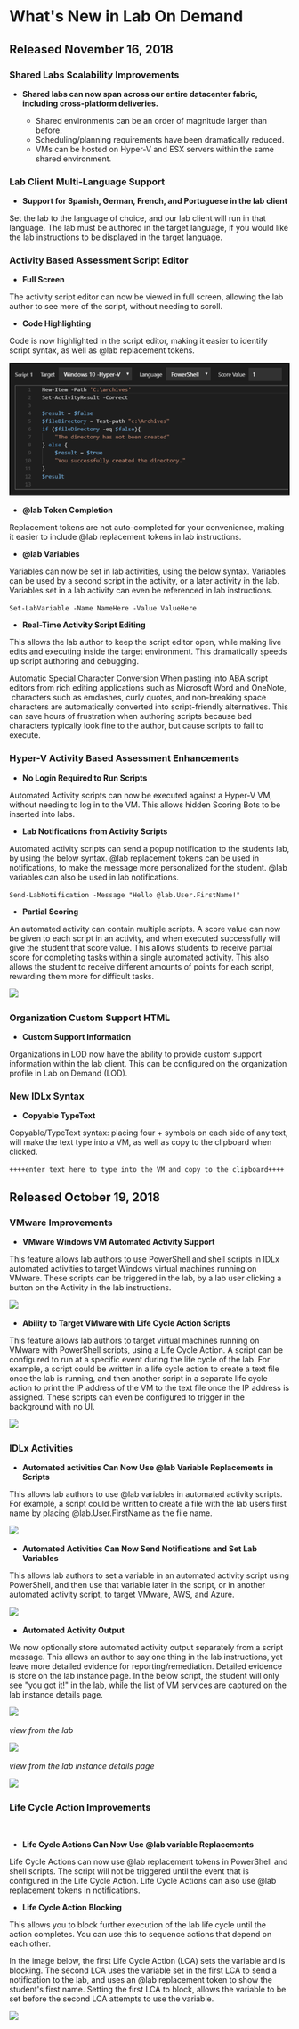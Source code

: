 # What's New in Lab On Demand

## **Released November 16, 2018**

### **Shared Labs Scalability Improvements**

- **Shared labs can now span across our entire datacenter fabric, including cross-platform deliveries.**

    - Shared environments can be an order of magnitude larger than before.
    - Scheduling/planning requirements have been dramatically reduced.
    - VMs can be hosted on Hyper-V and ESX servers within the same shared environment.


### **Lab Client Multi-Language Support**

- **Support for Spanish, German, French, and Portuguese in the lab client**

Set the lab to the language of choice, and our lab client will run in that language. The lab must be authored in the target language, if you would like the lab instructions to be displayed in the target language. 

### **Activity Based Assessment Script Editor**

- **Full Screen**

The activity script editor can now be viewed in full screen, allowing the lab author to see more of the script, without needing to scroll. 

- **Code Highlighting**

Code is now highlighted in the script editor, making it easier to identify script syntax, as well as @lab replacement tokens. 

![](images/code-highlighting.png)

- **@lab Token Completion**

Replacement tokens are not auto-completed for your convenience, making it easier to include @lab replacement tokens in lab instructions. 

- **@lab Variables**

Variables can now be set in lab activities, using the below syntax. Variables can be used by a second script in the activity, or a later activity in the lab. Variables set in a lab activity can even be referenced in lab instructions.

```Set-LabVariable -Name NameHere -Value ValueHere``` 

- **Real-Time Activity Script Editing**

This allows the lab author to keep the script editor open, while making live edits and executing inside the target environment. This dramatically speeds up script authoring and debugging. 

Automatic Special Character Conversion
When pasting into ABA script editors from rich editing applications such as Microsoft Word and OneNote,  characters such as emdashes, curly quotes, and non-breaking space characters are automatically converted into script-friendly alternatives. This can save hours of frustration when authoring scripts because bad characters typically look fine to the author, but cause scripts to fail to execute.

### **Hyper-V Activity Based Assessment Enhancements**

- **No Login Required to Run Scripts**

Automated Activity scripts can now be executed against a Hyper-V VM, without needing to log in to the VM. This allows hidden Scoring Bots to be inserted into labs. 

- **Lab Notifications from Activity Scripts**

Automated activity scripts can send a popup notification to the students lab, by using the below syntax. @lab replacement tokens can be used in notifications, to make the message more personalized for the student. @lab variables can also be used in lab notifications. 

```Send-LabNotification -Message "Hello @lab.User.FirstName!"```

- **Partial Scoring**

An automated activity can contain multiple scripts. A score value can now be given to each script in an activity, and when executed successfully will give the student that score value. This allows students to receive partial score for completing tasks within a single automated activity. This also allows the student to receive different amounts of points for each script, rewarding them more for difficult tasks. 

![](images/activities-partial-scoring.png)

### **Organization Custom Support HTML**

- **Custom Support Information**

Organizations in LOD now have the ability to provide custom support information within the lab client. This can be configured on the organization profile in Lab on Demand (LOD). 

### New IDLx Syntax

- **Copyable TypeText**

Copyable/TypeText syntax: placing four + symbols on each side of any text, will make the text type into a VM, as well as copy to the clipboard when clicked. 

```++++enter text here to type into the VM and copy to the clipboard++++```


## **Released October 19, 2018**

### **VMware Improvements**

- **VMware Windows VM Automated Activity Support**

This feature allows lab authors to use PowerShell and shell scripts in IDLx automated activities to target Windows virtual machines running on VMware. These scripts can be triggered in the lab, by a lab user clicking a button on the Activity in the lab instructions. 

![](images/ps-script-in-activity-image1.png)

- **Ability to Target VMware with Life Cycle Action Scripts**

This feature allows lab authors to target virtual machines running on VMware with PowerShell scripts, using a Life Cycle Action. A script can be configured to run at a specific event during the life cycle of the lab. For example, a script could be written in a life cycle action to create a text file once the lab is running, and then another script in a separate life cycle action to print the IP address of the VM to the text file once the IP address is assigned. These scripts can even be configured to trigger in the background with no UI. 

![](images/add-life-cycle-action-screen-image-2.png)

### **IDLx Activities**

- **Automated activities Can Now Use @lab Variable Replacements in Scripts**

This allows lab authors to use @lab variables in automated activity scripts. For example, a script could be written to create a file with the lab users first name by placing @lab.User.FirstName as the file name. 

![](images/create-text-file-with-lab-replacement-token-image3.png)

- **Automated Activities Can Now Send Notifications and Set Lab Variables**

This allows lab authors to set a variable in an automated activity script using PowerShell, and then use that variable later in the script, or in another automated activity script, to target VMware, AWS, and Azure.

![](images/variable-script-image4.png)

- **Automated Activity Output**

We now optionally store automated activity output separately from a script message. This allows an author to say one thing in the lab instructions, yet leave more detailed evidence for reporting/remediation. Detailed evidence is store on the lab instance page. In the below script, the student will only see "you got it!" in the lab, while the list of VM services are captured on the lab instance details page. 

![](images/evidence-script-image5.png)

_view from the lab_

![](images/evidence-in-the-lab-image6.png)

_view from the lab instance details page_

![](images/evidence-lab-instance-view-image7.png)


### **Life Cycle Action Improvements**
 
- **Life Cycle Actions Can Now Use @lab variable Replacements**

Life Cycle Actions can now use @lab replacement tokens in PowerShell and shell scripts. The script will not be triggered until the event that is configured in the Life Cycle Action. Life Cycle Actions can also use @lab replacement tokens in notifications.

- **Life Cycle Action Blocking**

This allows you to block further execution of the lab life cycle until the action completes. You can use this to sequence actions that depend on each other. 

In the image below, the first Life Cycle Action (LCA) sets the variable and is blocking. The second LCA uses the variable set in the first LCA to send a notification to the lab, and uses an @lab replacement token to show the student's first name. Setting the first LCA to block, allows the variable to be set before the second LCA attempts to use the variable. 

![](images/lca-image8.png)